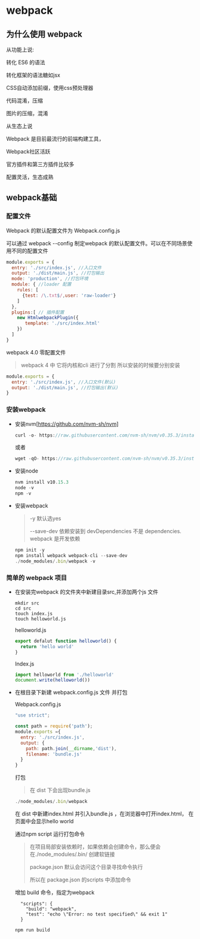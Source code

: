 # webpack

## 为什么使用 webpack

从功能上说:

转化 ES6 的语法

转化框架的语法糖如jsx

CSS自动添加前缀，使用css预处理器

代码混淆，压缩

图片的压缩，混淆

从生态上说

Webpack 是目前最流行的前端构建工具，

Webpack社区活跃

官方插件和第三方插件比较多

配置灵活，生态成熟

## webpack基础

### 配置文件

Webpack 的默认配置文件为 Webpack.config.js

可以通过 webpack --config 制定webpack 的默认配置文件。可以在不同场景使用不同的配置文件 

```javascript
module.exports = {
  entry: './src/index.js', //入口文件
  output: './dist/main.js', //打包输出
  mode: 'production', //打包环境
  module: { //loader 配置
    rules: [
      {test: /\.txt$/,user: 'raw-loader'}
    ]
  },
  plugins:[ // 插件配置
    new HtmlwebpackPlugin({
       template: './src/index.html'
    })
  ]
}
```

webpack 4.0 零配置文件

> webpack 4 中 它将内核和cli 进行了分割 所以安装的时候要分别安装

```javascript
module.exports = {
  entry: './src/index.js', //入口文件(默认)
  output: './dist/main.js', //打包输出(默认)
}
```

### 安装webpack

- 安装nvm[https://github.com/nvm-sh/nvm]

  ```javascript
  curl -o- https://raw.githubusercontent.com/nvm-sh/nvm/v0.35.3/install.sh | bash
  ```

  或者

  ```javascript
  wget -qO- https://raw.githubusercontent.com/nvm-sh/nvm/v0.35.3/install.sh | bash
  ```

- 安装node

  ```javascript
  nvm install v10.15.3
  node -v 
  npm -v
  ```

- 安装webpack

  > -y 默认选yes
  >
  > --save-dev 依赖安装到 devDependencies 不是 dependencies. webpack 是开发依赖

  ```javascript
  npm init -y
  npm install webpack webpack-cli --save-dev
  ./node_modules/.bin/webpack -v
  ```



### 简单的 webpack 项目

- 在安装完webpack 的文件夹中新建目录src,并添加两个js 文件

  ```shell
  mkdir src
  cd src
  touch index.js
  touch helloworld.js
  ```

  helloworld.js

  ```javascript
  export defalut function helloworld() {
    return 'hello world'
  }
  ```

  Index.js

  ```javascript
  import helloworld from './helloworld'
  document.write(helloworld())
  ```

- 在根目录下新建 webpack.config.js 文件 并打包

  Webpack.config.js

  ```javascript
  "use strict";
  
  const path = require('path');
  module.exports ={
    entry: './src/index.js',
    output: {
      path: path.join(__dirname,'dist'),
      filename: 'bundle.js'
    }
  }
  ```

  打包

  > 在 dist 下会出现bundle.js

  ```javascript
  ./node_modules/.bin/webpack
  ```

  在 dist 中新建index.html 并引入bundle.js ，在浏览器中打开index.html， 在页面中会显示hello world

  

  通过npm script 运行打包命令

  > 在项目局部安装依赖时，如果依赖会创建命令，那么便会在./node_modules/.bin/ 创建软链接
  >
  > package.json 默认会访问这个目录寻找命令执行
  >
  > 所以在 package.json 的scripts 中添加命令

  增加 build 命令，指定为webpack

  ```
    "scripts": {
      "build": "webpack",
      "test": "echo \"Error: no test specified\" && exit 1"
    }
  ```

  ```javascript
  npm run build
  ```

  

  

